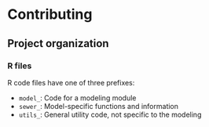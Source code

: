 # Contributing

## Project organization

### R files

R code files have one of three prefixes:

-   `model_`: Code for a modeling module
-   `sewer_`: Model-specific functions and information
-   `utils_`: General utility code, not specific to the modeling
